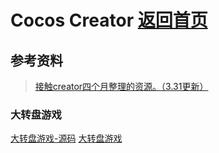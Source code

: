 # Cocos Creator [返回首页](/)
## 参考资料
> [接触creator四个月整理的资源。（3.31更新）](http://forum.cocos.com/t/creator-3-31/39917)
### 大转盘游戏
[大转盘游戏-源码](https://blog.csdn.net/xjw532881071/article/details/52610920)
[大转盘游戏](http://gamelover.net/games/wheel/)
